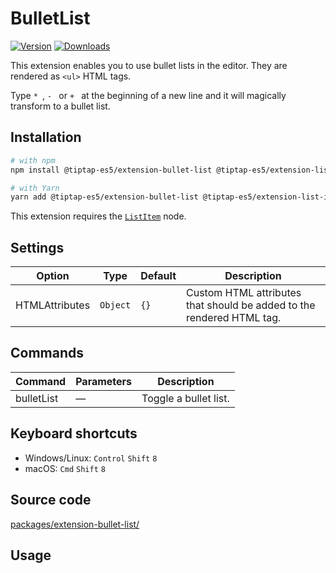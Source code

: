 # BulletList

[![Version](https://img.shields.io/npm/v/@tiptap-es5/extension-bullet-list.svg?label=version)](https://www.npmjs.com/package/@tiptap-es5/extension-bullet-list)
[![Downloads](https://img.shields.io/npm/dm/@tiptap-es5/extension-bullet-list.svg)](https://npmcharts.com/compare/@tiptap-es5/extension-bullet-list?minimal=true)

This extension enables you to use bullet lists in the editor. They are rendered as `<ul>` HTML tags.

Type <code>\*&nbsp;</code>, <code>-&nbsp;</code> or <code>+&nbsp;</code> at the beginning of a new line and it will magically transform to a bullet list.

## Installation

```bash
# with npm
npm install @tiptap-es5/extension-bullet-list @tiptap-es5/extension-list-item

# with Yarn
yarn add @tiptap-es5/extension-bullet-list @tiptap-es5/extension-list-item
```

This extension requires the [`ListItem`](/api/nodes/list-item) node.

## Settings

| Option         | Type     | Default | Description                                                           |
| -------------- | -------- | ------- | --------------------------------------------------------------------- |
| HTMLAttributes | `Object` | `{}`    | Custom HTML attributes that should be added to the rendered HTML tag. |

## Commands

| Command    | Parameters | Description           |
| ---------- | ---------- | --------------------- |
| bulletList | —          | Toggle a bullet list. |

## Keyboard shortcuts

- Windows/Linux: `Control`&nbsp;`Shift`&nbsp;`8`
- macOS: `Cmd`&nbsp;`Shift`&nbsp;`8`

## Source code

[packages/extension-bullet-list/](https://github.com/ueberdosis/tiptap/blob/main/packages/extension-bullet-list/)

## Usage

<demo name="Nodes/BulletList" highlight="3-5,17-18,37-38" />
